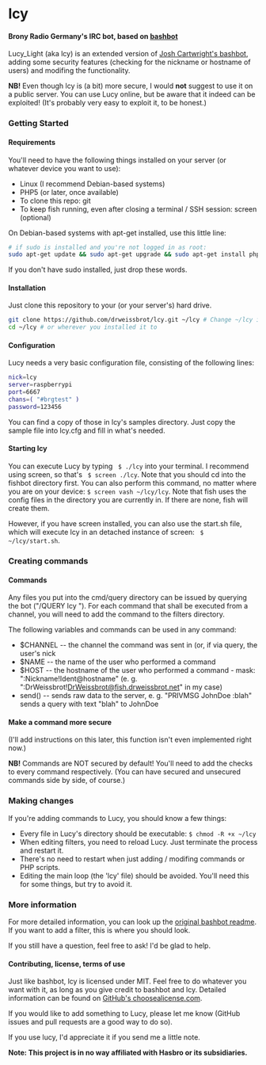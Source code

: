 # lcy
#### Brony Radio Germany's IRC bot, based on [bashbot](https://github.com/joshcartwright/bashbot)

Lucy_Light (aka lcy) is an extended version of [Josh Cartwright's bashbot](https://github.com/joshcartwright/bashbot), adding some security features (checking for the nickname or hostname of users) and modifing the functionality.

**NB!** Even though lcy is (a bit) more secure, I would **not** suggest to use it on a public server. You can use Lucy online, but be aware that it indeed can be exploited! (It's probably very easy to exploit it, to be honest.)

### Getting Started
#### Requirements
You'll need to have the following things installed on your server (or whatever device you want to use):
* Linux (I recommend Debian-based systems)
* PHP5 (or later, once available)
* To clone this repo: git
* To keep fish running, even after closing a terminal / SSH session: screen (optional)

On Debian-based systems with apt-get installed, use this little line:
```sh
# if sudo is installed and you're not logged in as root:
sudo apt-get update && sudo apt-get upgrade && sudo apt-get install php5 git screen
```

If you don't have sudo installed, just drop these words.

#### Installation
Just clone this repository to your (or your server's) hard drive.
```sh
git clone https://github.com/drweissbrot/lcy.git ~/lcy # Change ~/lcy if you want to install fishbot somewhere else
cd ~/lcy # or wherever you installed it to
```

#### Configuration
Lucy needs a very basic configuration file, consisting of the following lines:

```sh
nick=lcy
server=raspberrypi
port=6667
chans=( "#brgtest" )
password=123456
```

You can find a copy of those in lcy's samples directory. Just copy the sample file into lcy.cfg and fill in what's needed.

#### Starting lcy
You can execute Lucy by typing `` $ ./lcy`` into your terminal. I recommend using screen, so that's `` $ screen ./lcy``. Note that you should cd into the fishbot directory first. You can also perform this command, no matter where you are on your device: `` $ screen vash ~/lcy/lcy ``. Note that fish uses the config files in the directory you are currently in. If there are none, fish will create them.

However, if you have screen installed, you can also use the start.sh file, which will execute lcy in an detached instance of screen:
`` $ ~/lcy/start.sh``.

### Creating commands
#### Commands
Any files you put into the cmd/query directory can be issued by querying the bot ("/QUERY lcy <command>"). For each command that shall be executed from a channel, you will need to add the command to the filters directory.

The following variables and commands can be used in any command:
* $CHANNEL -- the channel the command was sent in (or, if via query, the user's nick
* $NAME -- the name of the user who performed a command
* $HOST -- the hostname of the user who performed a command - mask: ":Nickname!Ident@hostname" (e. g. ":DrWeissbrot!DrWeissbrot@fish.drweissbrot.net" in my case)
* send() -- sends raw data to the server, e. g. "PRIVMSG JohnDoe :blah" sends a query with text "blah" to JohnDoe

#### Make a command more secure
(I'll add instructions on this later, this function isn't even implemented right now.)

**NB!** Commands are NOT secured by default! You'll need to add the checks to every command respectively. (You can have secured and unsecured commands side by side, of course.)

### Making changes
If you're adding commands to Lucy, you should know a few things:
* Every file in Lucy's directory should be executable: ``$ chmod -R +x ~/lcy``
* When editing filters, you need to reload Lucy. Just terminate the process and restart it.
* There's no need to restart when just adding / modifing commands or PHP scripts.
* Editing the main loop (the 'lcy' file) should be avoided. You'll need this for some things, but try to avoid it.

### More information
For more detailed information, you can look up the [original bashbot readme](https://github.com/joshcartwright/bashbot/blob/master/README). If you want to add a filter, this is where you should look.

If you still have a question, feel free to ask! I'd be glad to help.

#### Contributing, license, terms of use
Just like bashbot, lcy is licensed under MIT. Feel free to do whatever you want with it, as long as you give credit to bashbot and lcy. Detailed information can be found on [GitHub's choosealicense.com](http://choosealicense.com/licenses/mit/).

If you would like to add something to Lucy, please let me know (GitHub issues and pull requests are a good way to do so).

If you use lucy, I'd appreciate it if you send me a little note.

**Note: This project is in no way affiliated with Hasbro or its subsidiaries.**

